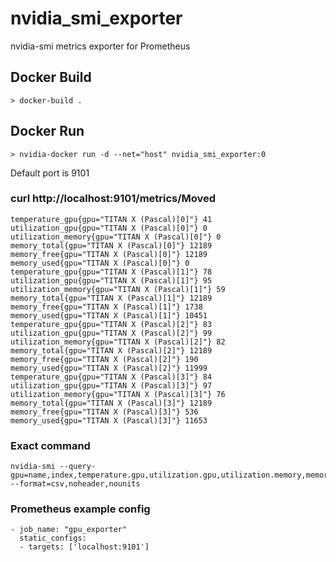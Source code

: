# nvidia_smi_exporter

nvidia-smi metrics exporter for Prometheus

## Docker Build
```
> docker-build .
```

## Docker Run
```
> nvidia-docker run -d --net="host" nvidia_smi_exporter:0
```
Default port is 9101

### curl http://localhost:9101/metrics/Moved
```
temperature_gpu{gpu="TITAN X (Pascal)[0]"} 41
utilization_gpu{gpu="TITAN X (Pascal)[0]"} 0
utilization_memory{gpu="TITAN X (Pascal)[0]"} 0
memory_total{gpu="TITAN X (Pascal)[0]"} 12189
memory_free{gpu="TITAN X (Pascal)[0]"} 12189
memory_used{gpu="TITAN X (Pascal)[0]"} 0
temperature_gpu{gpu="TITAN X (Pascal)[1]"} 78
utilization_gpu{gpu="TITAN X (Pascal)[1]"} 95
utilization_memory{gpu="TITAN X (Pascal)[1]"} 59
memory_total{gpu="TITAN X (Pascal)[1]"} 12189
memory_free{gpu="TITAN X (Pascal)[1]"} 1738
memory_used{gpu="TITAN X (Pascal)[1]"} 10451
temperature_gpu{gpu="TITAN X (Pascal)[2]"} 83
utilization_gpu{gpu="TITAN X (Pascal)[2]"} 99
utilization_memory{gpu="TITAN X (Pascal)[2]"} 82
memory_total{gpu="TITAN X (Pascal)[2]"} 12189
memory_free{gpu="TITAN X (Pascal)[2]"} 190
memory_used{gpu="TITAN X (Pascal)[2]"} 11999
temperature_gpu{gpu="TITAN X (Pascal)[3]"} 84
utilization_gpu{gpu="TITAN X (Pascal)[3]"} 97
utilization_memory{gpu="TITAN X (Pascal)[3]"} 76
memory_total{gpu="TITAN X (Pascal)[3]"} 12189
memory_free{gpu="TITAN X (Pascal)[3]"} 536
memory_used{gpu="TITAN X (Pascal)[3]"} 11653
```

### Exact command
```
nvidia-smi --query-gpu=name,index,temperature.gpu,utilization.gpu,utilization.memory,memory.total,memory.free,memory.used --format=csv,noheader,nounits
```

### Prometheus example config

```
- job_name: "gpu_exporter"
  static_configs:
  - targets: ['localhost:9101']
```

